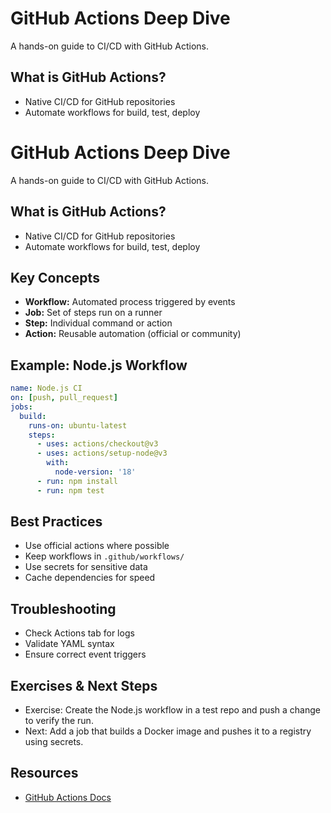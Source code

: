 # GitHub Actions Deep Dive

A hands-on guide to CI/CD with GitHub Actions.

## What is GitHub Actions?
- Native CI/CD for GitHub repositories
- Automate workflows for build, test, deploy

# GitHub Actions Deep Dive

A hands-on guide to CI/CD with GitHub Actions.

## What is GitHub Actions?
- Native CI/CD for GitHub repositories
- Automate workflows for build, test, deploy

## Key Concepts
- **Workflow:** Automated process triggered by events
- **Job:** Set of steps run on a runner
- **Step:** Individual command or action
- **Action:** Reusable automation (official or community)

## Example: Node.js Workflow
```yaml
name: Node.js CI
on: [push, pull_request]
jobs:
  build:
    runs-on: ubuntu-latest
    steps:
      - uses: actions/checkout@v3
      - uses: actions/setup-node@v3
        with:
          node-version: '18'
      - run: npm install
      - run: npm test
```

## Best Practices
- Use official actions where possible
- Keep workflows in `.github/workflows/`
- Use secrets for sensitive data
- Cache dependencies for speed

## Troubleshooting
- Check Actions tab for logs
- Validate YAML syntax
- Ensure correct event triggers

## Exercises & Next Steps
- Exercise: Create the Node.js workflow in a test repo and push a change to verify the run.
- Next: Add a job that builds a Docker image and pushes it to a registry using secrets.

## Resources
- [GitHub Actions Docs](https://docs.github.com/en/actions)